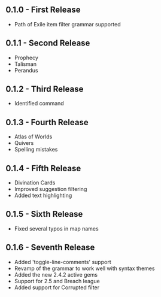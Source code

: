 ## 0.1.0 - First Release
* Path of Exile item filter grammar supported

## 0.1.1 - Second Release
* Prophecy
* Talisman
* Perandus

## 0.1.2 - Third Release
* Identified command

## 0.1.3 - Fourth Release
* Atlas of Worlds
* Quivers
* Spelling mistakes

## 0.1.4 - Fifth Release
* Divination Cards
* Improved suggestion filtering
* Added text highlighting

## 0.1.5 - Sixth Release
* Fixed several typos in map names

## 0.1.6 - Seventh Release
* Added 'toggle-line-comments' support
* Revamp of the grammar to work well with syntax themes
* Added the new 2.4.2 active gems
* Support for 2.5 and Breach league
* Added support for Corrupted filter
